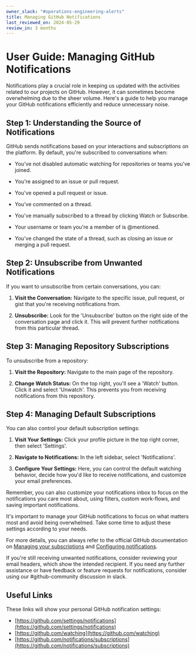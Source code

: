 ```yaml
---
owner_slack: "#operations-engineering-alerts"
title: Managing GitHub Notifications
last_reviewed_on: 2024-05-29
review_in: 3 months
---
```


# User Guide: Managing GitHub Notifications

Notifications play a crucial role in keeping us updated with the activities related to our projects on GitHub. However, it can sometimes become overwhelming due to the sheer volume. Here's a guide to help you manage your GitHub notifications efficiently and reduce unnecessary noise.

## Step 1: Understanding the Source of Notifications

GitHub sends notifications based on your interactions and subscriptions on the platform. By default, you're subscribed to conversations when:

- You've not disabled automatic watching for repositories or teams you've joined.

- You're assigned to an issue or pull request.

- You've opened a pull request or issue.

- You've commented on a thread.

- You've manually subscribed to a thread by clicking Watch or Subscribe.

- Your username or team you're a member of is @mentioned.

- You've changed the state of a thread, such as closing an issue or merging a pull request.

## Step 2: Unsubscribe from Unwanted Notifications

If you want to unsubscribe from certain conversations, you can:

1. **Visit the Conversation:** Navigate to the specific issue, pull request, or gist that you're receiving notifications from.

2. **Unsubscribe:** Look for the 'Unsubscribe' button on the right side of the conversation page and click it. This will prevent further notifications from this particular thread.

## Step 3: Managing Repository Subscriptions

To unsubscribe from a repository:

1. **Visit the Repository:** Navigate to the main page of the repository.

2. **Change Watch Status:** On the top right, you'll see a 'Watch' button. Click it and select 'Unwatch'. This prevents you from receiving notifications from this repository.

## Step 4: Managing Default Subscriptions

You can also control your default subscription settings:

1. **Visit Your Settings:** Click your profile picture in the top right corner, then select 'Settings'.

2. **Navigate to Notifications:** In the left sidebar, select 'Notifications'.

3. **Configure Your Settings:** Here, you can control the default watching behavior, decide how you'd like to receive notifications, and customize your email preferences.

Remember, you can also customize your notifications inbox to focus on the notifications you care most about, using filters, custom work-flows, and saving important notifications.

It's important to manage your GitHub notifications to focus on what matters most and avoid being overwhelmed. Take some time to adjust these settings according to your needs.

For more details, you can always refer to the official GitHub documentation on [Managing your subscriptions](https://docs.github.com/en/github/managing-subscriptions-and-notifications-on-github/managing-your-subscriptions) and [Configuring notifications](https://docs.github.com/en/github/managing-subscriptions-and-notifications-on-github/configuring-notifications).

If you're still receiving unwanted notifications, consider reviewing your email headers, which show the intended recipient. If you need any further assistance or have feedback or feature requests for notifications, consider using our #github-community discussion in slack.

## Useful Links

These links will show your personal GitHub notification settings:

- [https://github.com/settings/notifications](https://github.com/settings/notifications)
- [https://github.com/watching](https://github.com/watching)
- [https://github.com/notifications/subscriptions](https://github.com/notifications/subscriptions)
